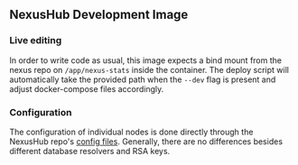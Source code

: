 ## NexusHub Development Image

### Live editing
In order to write code as usual, this image expects a bind mount from the
nexus repo on `/app/nexus-stats` inside the container. The deploy script will
automatically take the provided path when the `--dev` flag is present and
adjust docker-compose files accordingly.

### Configuration
The configuration of individual nodes is done directly through the NexusHub
repo's [config files](https://github.com/nexus-devs/nexus-stats/tree/development/config/cubic).
Generally, there are no differences besides different database resolvers and
RSA keys.